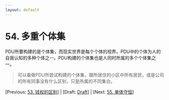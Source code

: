 ```yaml
---
layout: default
---
```

# 54. 多重个体集

PDU所要构建的是个体集，而现实世界是每个个体的视界。PDU中的个体为人的自我认知的多种个体之一。PDU构建的个体集也是人同时所属的多个个体集之一。

> 可以看做PDU所尝试构建的个体集，跟所居住的小区中所有居民，或是公司的所有同事没有什么区别，只是所属的不同集合。

[Previous: [53. 钱权的区别](53.md)] | [Draft: [Draft](../Draft.md)] | [Next: [55. 单体守恒](55.md)]